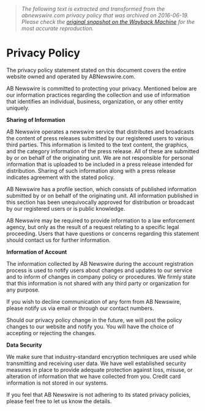> *The following text is extracted and transformed from the abnewswire.com privacy policy that was archived on 2016-06-19. Please check the [original snapshot on the Wayback Machine](https://web.archive.org/web/20160619160224id_/http%3A//www.abnewswire.com/privacy_policy.php) for the most accurate reproduction.*

# Privacy Policy

The privacy policy statement stated on this document covers the entire website owned and operated by ABNewswire.com.

AB Newswire is committed to protecting your privacy. Mentioned below are our information practices regarding the collection and use of information that identifies an individual, business, organization, or any other entity uniquely.

**Sharing of Information**

AB Newswire operates a newswire service that distributes and broadcasts the content of press releases submitted by our registered users to various third parties. This information is limited to the text content, the graphics, and the category information of the press release. All of these are submitted by or on behalf of the originating unit. We are not responsible for personal information that is uploaded to be included in a press release intended for distribution. Sharing of such information along with a press release indicates agreement with the stated policy.

AB Newswire has a profile section, which consists of published information submitted by or on behalf of the originating unit. All information published in this section has been unequivocally approved for distribution or broadcast by our registered users or is public knowledge.

AB Newswire may be required to provide information to a law enforcement agency, but only as the result of a request relating to a specific legal proceeding. Users that have questions or concerns regarding this statement should contact us for further information.

**Information of Account**

The information collected by AB Newswire during the account registration process is used to notify users about changes and updates to our service and to inform of changes in company policy or procedures. We firmly state that this information is not shared with any third party or organization for any purpose.

If you wish to decline communication of any form from AB Newswire, please notify us via email or through our contact numbers.

Should our privacy policy change in the future, we will post the policy changes to our website and notify you. You will have the choice of accepting or rejecting the changes.

**Data Security**

We make sure that industry-standard encryption techniques are used while transmitting and receiving user data. We have well established security measures in place to provide adequate protection against loss, misuse, or alteration of information that we have collected from you. Credit card information is not stored in our systems.

If you feel that AB Newswire is not adhering to its stated privacy policies, please feel free to let us know the details.
